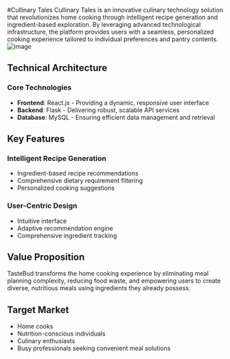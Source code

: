 #Cullinary Tales
Cullinary Tales is an innovative culinary technology solution that revolutionizes home cooking through intelligent recipe generation and ingredient-based exploration. By leveraging advanced technological infrastructure, the platform provides users with a seamless, personalized cooking experience tailored to individual preferences and pantry contents.
![image](https://github.com/user-attachments/assets/8433b91a-84b8-499c-a803-eff9550cfc13)

## Technical Architecture

### Core Technologies
- **Frontend**: React.js - Providing a dynamic, responsive user interface
- **Backend**: Flask - Delivering robust, scalable API services
- **Database**: MySQL - Ensuring efficient data management and retrieval

## Key Features

### Intelligent Recipe Generation
- Ingredient-based recipe recommendations
- Comprehensive dietary requirement filtering
- Personalized cooking suggestions

### User-Centric Design
- Intuitive interface
- Adaptive recommendation engine
- Comprehensive ingredient tracking

## Value Proposition

TasteBud transforms the home cooking experience by eliminating meal planning complexity, reducing food waste, and empowering users to create diverse, nutritious meals using ingredients they already possess.

## Target Market
- Home cooks
- Nutrition-conscious individuals
- Culinary enthusiasts
- Busy professionals seeking convenient meal solutions
